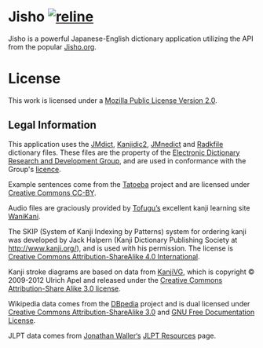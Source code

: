 # Jisho [![reline](https://circleci.com/gh/reline/Jisho.svg?style=svg)](https://circleci.com/gh/reline/Jisho)

Jisho is a powerful Japanese-English dictionary application utilizing the API from the popular [Jisho.org](https://jisho.org).

License
=======

This work is licensed under a [Mozilla Public License Version 2.0]([https://creativecommons.org/licenses/by-sa/4.0/](https://www.mozilla.org/en-US/MPL/2.0/)).

## Legal Information

This application uses the [JMdict](https://www.edrdg.org/wiki/index.php/JMdict-EDICT_Dictionary_Project), [Kanjidic2](https://www.edrdg.org/wiki/index.php/KANJIDIC_Project), [JMnedict](http://nihongo.monash.edu//enamdict_doc.html) and [Radkfile](http://nihongo.monash.edu//kradinf.html) dictionary files. These files are the property of the [Electronic Dictionary Research and Development Group](http://www.edrdg.org/), and are used in conformance with the Group's [licence](http://www.edrdg.org/edrdg/licence.html).

Example sentences come from the [Tatoeba](https://tatoeba.org/) project and are licensed under [Creative Commons CC-BY](https://creativecommons.org/licenses/by/2.0/fr/).

Audio files are graciously provided by [Tofugu’s](https://www.tofugu.com/) excellent kanji learning site [WaniKani](https://www.wanikani.com/).

The SKIP (System of Kanji Indexing by Patterns) system for ordering kanji was developed by Jack Halpern (Kanji Dictionary Publishing Society at http://www.kanji.org/), and is used with his permission. The license is [Creative Commons Attribution-ShareAlike 4.0 International](http://www.kanji.org/kanji/dictionaries/skip_permission.htm).

Kanji stroke diagrams are based on data from [KanjiVG](https://kanjivg.tagaini.net/), which is copyright © 2009-2012 Ulrich Apel and released under the [Creative Commons Attribution-Share Alike 3.0 license](https://creativecommons.org/licenses/by-sa/3.0/).

Wikipedia data comes from the [DBpedia](https://wiki.dbpedia.org/about) project and is dual licensed under [Creative Commons Attribution-ShareAlike 3.0](https://en.wikipedia.org/wiki/Wikipedia:Text_of_Creative_Commons_Attribution-ShareAlike_3.0_Unported_License) and [GNU Free Documentation License](https://en.wikipedia.org/wiki/Wikipedia:Text_of_the_GNU_Free_Documentation_License).

JLPT data comes from [Jonathan Waller‘s](https://www.tanos.co.uk/contact/) [JLPT Resources](https://www.tanos.co.uk/jlpt/) page.
